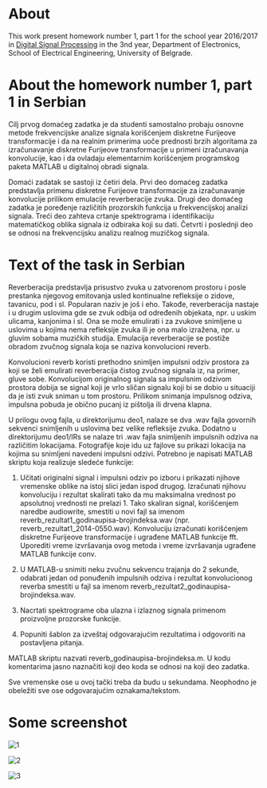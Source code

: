 # About 
This work present homework number 1, part 1 for the school year 2016/2017 in [Digital Signal Processing](http://tnt.etf.rs/~oe3dos/) in the 3nd year, Department of Electronics, School of Electrical Engineering, University of Belgrade.

# About the homework number 1, part 1 in Serbian
Cilj prvog domaćeg zadatka je da studenti samostalno probaju osnovne metode frekvencijske analize signala korišćenjem diskretne Furijeove transformacije i da na realnim primerima uoče prednosti brzih algoritama za izračunavanje diskretne Furijeove transformacije u primeni izračunavanja konvolucije, kao i da ovladaju elementarnim korišćenjem programskog paketa MATLAB u digitalnoj obradi signala.

Domaći zadatak se sastoji iz četiri dela. Prvi deo domaćeg zadatka predstavlja primenu diskretne Furijeove transformacije za izračunavanje konvolucije prilikom emulacije reverberacije zvuka. Drugi deo domaćeg zadatka je poređenje različitih prozorskih funkcija u frekvencijskoj analizi signala. Treći deo zahteva crtanje spektrograma i identifikaciju matematičkog oblika signala iz odbiraka koji su dati. Četvrti i poslednji deo se odnosi na frekvencijsku analizu realnog muzičkog signala.

# Text of the task in Serbian

Reverberacija predstavlja prisustvo zvuka u zatvorenom prostoru i posle prestanka njegovog emitovanja usled kontinualne refleksije o zidove, tavanicu, pod i sl. Popularan naziv je još i eho. Takođe, reverberacija nastaje i u drugim uslovima gde se zvuk odbija od određenih objekata, npr. u uskim ulicama, kanjonima i sl. Ona se može emulirati i za zvukove snimljene u uslovima u kojima nema refleksije zvuka ili je ona malo izražena, npr. u gluvim sobama muzičkih studija. Emulacija reverberacije se postiže obradom zvučnog signala koja se naziva konvolucioni reverb.

Konvolucioni reverb koristi prethodno snimljen impulsni odziv prostora za koji se želi emulirati reverberacija čistog zvučnog signala iz, na primer, gluve sobe. Konvolucijom originalnog signala sa impulsnim odzivom prostora dobija se signal koji je vrlo sličan signalu koji bi se dobio u situaciji da je isti zvuk sniman u tom prostoru. Prilikom snimanja impulsnog odziva, impulsna pobuda je obično pucanj iz pištolja ili drvena klapna.

U prilogu ovog fajla, u direktorijumu deo1, nalaze se dva .wav fajla govornih sekvenci snimljenih u uslovima bez velike refleksije zvuka. Dodatno u direktorijumu deo1/IRs se nalaze tri .wav fajla snimljenih impulsnih odziva na različitim lokacijama. Fotografije koje idu uz fajlove su prikazi lokacija na kojima su snimljeni navedeni impulsni odzivi. Potrebno je napisati MATLAB skriptu koja realizuje sledeće funkcije:

1. Učitati originalni signal i impulsni odziv po izboru i prikazati njihove vremenske oblike na istoj slici jedan ispod drugog. Izračunati njihovu konvoluciju i rezultat skalirati tako da mu maksimalna vrednost po apsolutnoj vrednosti ne prelazi 1. Tako skaliran signal, korišćenjem naredbe audiowrite, smestiti u novi fajl sa imenom reverb_rezultat1_godinaupisa-brojindeksa.wav (npr. reverb_rezultat1_2014-0550.wav). Konvoluciju izračunati korišćenjem diskretne Furijeove transformacije i ugrađene MATLAB funkcije fft. Uporediti vreme izvršavanja ovog metoda i vreme izvršavanja ugrađene MATLAB funkcije conv.

2. U MATLAB-u snimiti neku zvučnu sekvencu trajanja do 2 sekunde, odabrati jedan od ponuđenih impulsnih odziva i rezultat konvolucionog reverba smestiti u fajl sa imenom reverb_rezultat2_godinaupisa-brojindeksa.wav.

3. Nacrtati spektrograme oba ulazna i izlaznog signala primenom proizvoljne prozorske funkcije.

4. Popuniti šablon za izveštaj odgovarajućim rezultatima i odgovoriti na postavljena pitanja.

MATLAB skriptu nazvati reverb_godinaupisa-brojindeksa.m. U kodu komentarima jasno naznačiti koji deo koda se odnosi na koji deo zadatka.

Sve vremenske ose u ovoj tački treba da budu u sekundama. Neophodno je obeležiti sve ose odgovarajućim oznakama/tekstom.

# Some screenshot

![1](https://user-images.githubusercontent.com/16638876/30587332-0d7dbdb2-9d33-11e7-9892-01f60c920132.png)

![2](https://user-images.githubusercontent.com/16638876/30587338-120e3b54-9d33-11e7-9128-bc7e01967297.png)

![3](https://user-images.githubusercontent.com/16638876/30587342-16bb018c-9d33-11e7-99df-db3fabebb3f6.png)
